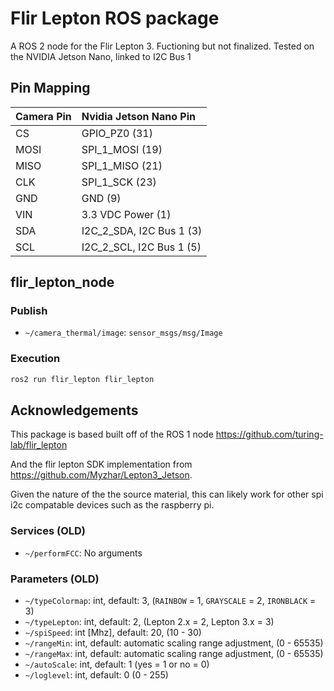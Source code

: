 # Flir Lepton ROS package
A ROS 2 node for the Flir Lepton 3. Fuctioning but not finalized. Tested on the NVIDIA Jetson Nano, linked to I2C Bus 1

## Pin Mapping

Camera Pin  | Nvidia Jetson Nano Pin         
----------- | :-----------------------
CS          | GPIO_PZ0 (31)
MOSI        | SPI_1_MOSI (19)
MISO        | SPI_1_MISO (21)
CLK         | SPI_1_SCK (23)
GND         | GND (9)
VIN         | 3.3 VDC Power (1)
SDA         | I2C_2_SDA, I2C Bus 1 (3)
SCL         | I2C_2_SCL, I2C Bus 1 (5)

## flir_lepton_node

### Publish
  - `~/camera_thermal/image`: `sensor_msgs/msg/Image`

### Execution
```bash
ros2 run flir_lepton flir_lepton
```
## Acknowledgements
This package is based built off of the ROS 1 node https://github.com/turing-lab/flir_lepton

And the flir lepton SDK implementation from https://github.com/Myzhar/Lepton3_Jetson.

Given the nature of the the source material, this can likely work for other spi i2c compatable devices such as the raspberry pi. 

### Services (OLD)
  - `~/performFCC`: No arguments

### Parameters (OLD)
  - `~/typeColormap`: int, default: 3, (`RAINBOW` = 1, `GRAYSCALE` = 2, `IRONBLACK` = 3)
  - `~/typeLepton`: int, default: 2, (Lepton 2.x = 2, Lepton 3.x = 3)
  - `~/spiSpeed`: int [Mhz], default: 20, (10 - 30)
  - `~/rangeMin`: int, default: automatic scaling range adjustment, (0 - 65535)
  - `~/rangeMax`: int, default: automatic scaling range adjustment, (0 - 65535)
  - `~/autoScale`: int, default: 1 (yes = 1 or no = 0)
  - `~/loglevel`: int, default: 0 (0 - 255)

